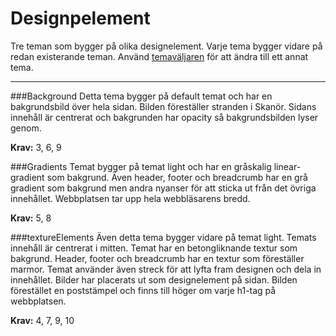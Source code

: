 Designpelement
================

Tre teman som bygger på olika designelement. Varje tema bygger vidare på redan existerande teman. Använd [temaväljaren](theme-selector) för att ändra till ett annat tema.
***

###Background
Detta tema bygger på default temat och har en bakgrundsbild över hela sidan. Bilden föreställer stranden i Skanör. Sidans innehåll är centrerat och bakgrunden har opacity så bakgrundsbilden lyser genom.

**Krav:** 3, 6, 9

###Gradients
Temat bygger på temat light och har en gråskalig linear-gradient som bakgrund. Även header, footer och breadcrumb har en grå gradient som bakgrund men andra nyanser för att sticka ut från det övriga innehållet. Webbplatsen tar upp hela webbläsarens bredd.

**Krav:** 5, 8

###textureElements
Även detta tema bygger vidare på temat light. Temats innehåll är centrerat i mitten. Temat har en betongliknande textur som bakgrund. Header, footer och breadcrumb har en textur som föreställer marmor. Temat använder även streck för att lyfta fram designen och dela in innehållet. Bilder har placerats ut som designelement på sidan. Bilden förestället en poststämpel och finns till höger om varje h1-tag på webbplatsen.

**Krav:** 4, 7, 9, 10
